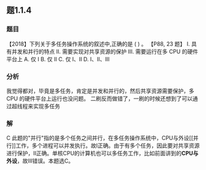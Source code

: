 ## 题1.1.4
### 题目
【2018】下列关于多任务操作系统的叙述中,正确的是 ( ) 。 【P88, 23 题】
I. 具有并发和并行的特点 
II. 需要实现对共享资源的保护
III. 需要运行在多 CPU 的硬件平台上
A. 仅 I 
B. 仅 II 
C. 仅 I、II 
D. I、II、III
### 分析
我觉得都对，毕竟是多任务，肯定是并发和并行的，然后共享资源需要保护，多 CPU 的硬件平台上运行也没问题。
二刷反而做错了，一刷的时候还想到了可以通过超线程来实现多任务
### 解
C
此题的"并行"指的是多个任务之间并行，在多任务操作系统中，CPU与外设[[并行]]工作，多个进程可以并发执行。故I正确。由于有多个任务，因此要对共享资源进行保护，II正确。单核CPU的计算机也可以多任务工作，比如前面讲到的**CPU与外设**，故III错误。本题选C。
